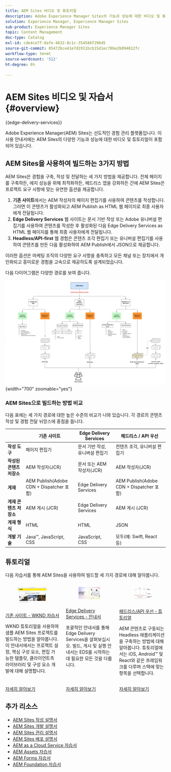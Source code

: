 ```yaml
---
title: AEM Sites 비디오 및 튜토리얼
description: Adobe Experience Manager Sites의 기능과 성능에 대한 비디오 및 튜토리얼을 찾아보십시오. AEM Sites은 선도적인 경험 관리 플랫폼입니다.
solution: Experience Manager, Experience Manager Sites
sub-product: Experience Manager Sites
topic: Content Management
doc-type: Catalog
exl-id: cde4ce7f-0afe-4632-8c1c-354586f296d5
source-git-commit: 85472bce41e7d2911bcb15d1ec70be2b094012fc
workflow-type: tm+mt
source-wordcount: '512'
ht-degree: 6%

---
```


# AEM Sites 비디오 및 자습서 {#overview}

{{edge-delivery-services}}

Adobe Experience Manager(AEM) Sites는 선도적인 경험 관리 플랫폼입니다. 이 사용 안내서에는 AEM Sites의 다양한 기능과 성능에 대한 비디오 및 튜토리얼이 포함되어 있습니다.

## AEM Sites을 사용하여 빌드하는 3가지 방법

AEM Sites은 경험을 구축, 작성 및 전달하는 세 가지 방법을 제공합니다. 전체 페이지를 구축하든, 에지 성능을 위해 최적화하든, 헤드리스 앱을 강화하든 간에 AEM Sites은 프로젝트 요구 사항에 맞는 유연한 옵션을 제공합니다.

1. **기존 사이트**&#x200B;에서는 AEM 작성자의 페이지 편집기를 사용하여 콘텐츠를 작성합니다. 그러면 이 콘텐츠가 활성화되고 AEM Publish as HTML 웹 페이지로 최종 사용자에게 전달됩니다.
1. **Edge Delivery Services** 웹 사이트는 문서 기반 작성 또는 Adobe 유니버설 편집기를 사용하여 콘텐츠를 작성한 후 활성화된 다음 Edge Delivery Services as HTML 웹 페이지를 통해 최종 사용자에게 전달됩니다.
1. **Headless/API-first** 웹 경험은 콘텐츠 조각 편집기 또는 유니버설 편집기를 사용하여 콘텐츠를 만든 다음 활성화하여 AEM Publish에서 JSON으로 제공합니다.

이러한 옵션은 마케팅 조직의 다양한 요구 사항을 충족하고 모든 채널 또는 장치에서 개인화되고 흥미로운 경험을 고속으로 제공하도록 설계되었습니다.

다음 다이어그램은 다양한 경로를 보여 줍니다.

![AEM-Sites-Content-Authoring-and-Experience-Delivery-Paths.png](./assets/aem-sites-authoring-and-experience-delivery-paths.png){width="700" zoomable="yes"}

### AEM Sites으로 빌드하는 방법 비교

다음 표에는 세 가지 경로에 대한 높은 수준의 비교가 나와 있습니다. 각 경로의 콘텐츠 작성 및 경험 전달 뉘앙스에 중점을 둡니다.

|            | 기존 사이트 | Edge Delivery Services | 헤드리스 / API 우선 |
|---------------------|------------------------------|---------------------------------|---------------------------------------------|
| **작성 도구** | 페이지 편집기 | 문서 기반 작성, 유니버설 편집기 | 컨텐츠 조각, 유니버설 편집기 |
| **작성된 콘텐츠 저장소** | AEM 작성자(JCR) | 문서 또는 AEM 작성자(JCR) | AEM 작성자(JCR) |
| **게재** | AEM Publish(Adobe CDN + Dispatcher 포함) | Edge Delivery Services | AEM Publish(Adobe CDN + Dispatcher 포함) |
| **게재 콘텐츠 저장소** | AEM 게시 (JCR) | Edge Delivery Services | AEM 게시 (JCR) |
| **게재 형식** | HTML | HTML | JSON |
| **개발 기술** | Java™, JavaScript, CSS | JavaScript, CSS | 모두(예: Swift, React 등) |

## 튜토리얼

다음 자습서를 통해 AEM Sites을 사용하여 빌드할 세 가지 경로에 대해 알아봅니다.

<!-- CARDS

* https://experienceleague.adobe.com/ko/docs/experience-manager-learn/getting-started-wknd-tutorial-develop/overview
  {title = Traditional Sites - WKND Tutorial}
  {description = Learn how to build a sample AEM Sites project using the WKND tutorial. This guide walks you through project setup, Core Components, Editable Templates, client-side libraries, and component development.}
  {image = ./assets/aem-wknd-spa-editor-tutorial.png}
  {target = _self}
* https://www.aem.live/docs/
  {title = Edge Delivery Services - Guides}
  {description = Explore Edge Delivery Services with comprehensive guides. The Build, Publish, and Launch guides cover everything you need to get started with EDS.}
  {image = ./assets/edge-delivery-services.png}
  {target = _blank}
* https://experienceleague.adobe.com/ko/docs/experience-manager-learn/getting-started-with-aem-headless/overview
  {title = Headless/API-First - Tutorials}
  {description = Learn how to build headless applications powered by AEM content. Tutorials cover frameworks like iOS, Android, and React—choose what fits your stack.}
  {image = ./assets/headless.png}
  {target = _self}
-->
<!-- START CARDS HTML - DO NOT MODIFY BY HAND -->
<div class="columns">
    <div class="column is-half-tablet is-half-desktop is-one-third-widescreen" aria-label="Traditional Sites - WKND Tutorial">
        <div class="card" style="height: 100%; display: flex; flex-direction: column; height: 100%;">
            <div class="card-image">
                <figure class="image x-is-16by9">
                    <a href="https://experienceleague.adobe.com/ko/docs/experience-manager-learn/getting-started-wknd-tutorial-develop/overview" title="기존 사이트 - WKND 튜토리얼" target="_self" rel="referrer">
                        <img class="is-bordered-r-small" src="./assets/aem-wknd-spa-editor-tutorial.png" alt="기존 사이트 - WKND 튜토리얼"
                             style="width: 100%; aspect-ratio: 16 / 9; object-fit: cover; overflow: hidden; display: block; margin: auto;">
                    </a>
                </figure>
            </div>
            <div class="card-content is-padded-small" style="display: flex; flex-direction: column; flex-grow: 1; justify-content: space-between;">
                <div class="top-card-content">
                    <p class="headline is-size-6 has-text-weight-bold">
                        <a href="https://experienceleague.adobe.com/ko/docs/experience-manager-learn/getting-started-wknd-tutorial-develop/overview" target="_self" rel="referrer" title="기존 사이트 - WKND 튜토리얼">기존 사이트 - WKND 자습서</a>
                    </p>
                    <p class="is-size-6">WKND 튜토리얼을 사용하여 샘플 AEM Sites 프로젝트를 빌드하는 방법을 알아봅니다. 이 안내서에서는 프로젝트 설정, 핵심 구성 요소, 편집 가능한 템플릿, 클라이언트측 라이브러리 및 구성 요소 개발에 대해 설명합니다.</p>
                </div>
                <a href="https://experienceleague.adobe.com/ko/docs/experience-manager-learn/getting-started-wknd-tutorial-develop/overview" target="_self" rel="referrer" class="spectrum-Button spectrum-Button--outline spectrum-Button--primary spectrum-Button--sizeM" style="align-self: flex-start; margin-top: 1rem;">
                    <span class="spectrum-Button-label has-no-wrap has-text-weight-bold">자세히 알아보기</span>
                </a>
            </div>
        </div>
    </div>
    <div class="column is-half-tablet is-half-desktop is-one-third-widescreen" aria-label="Edge Delivery Services - Guides">
        <div class="card" style="height: 100%; display: flex; flex-direction: column; height: 100%;">
            <div class="card-image">
                <figure class="image x-is-16by9">
                    <a href="https://www.aem.live/docs/" title="Edge Delivery Services - 안내서" target="_blank" rel="referrer">
                        <img class="is-bordered-r-small" src="./assets/edge-delivery-services.png" alt="Edge Delivery Services - 안내서"
                             style="width: 100%; aspect-ratio: 16 / 9; object-fit: cover; overflow: hidden; display: block; margin: auto;">
                    </a>
                </figure>
            </div>
            <div class="card-content is-padded-small" style="display: flex; flex-direction: column; flex-grow: 1; justify-content: space-between;">
                <div class="top-card-content">
                    <p class="headline is-size-6 has-text-weight-bold">
                        <a href="https://www.aem.live/docs/" target="_blank" rel="referrer" title="Edge Delivery Services - 안내서">Edge Delivery Services - 안내서</a>
                    </p>
                    <p class="is-size-6">포괄적인 안내서를 통해 Edge Delivery Services을 살펴보십시오. 빌드, 게시 및 실행 안내서는 EDS를 시작하는 데 필요한 모든 것을 다룹니다.</p>
                </div>
                <a href="https://www.aem.live/docs/" target="_blank" rel="referrer" class="spectrum-Button spectrum-Button--outline spectrum-Button--primary spectrum-Button--sizeM" style="align-self: flex-start; margin-top: 1rem;">
                    <span class="spectrum-Button-label has-no-wrap has-text-weight-bold">자세히 알아보기</span>
                </a>
            </div>
        </div>
    </div>
    <div class="column is-half-tablet is-half-desktop is-one-third-widescreen" aria-label="Headless/API-First - Tutorials">
        <div class="card" style="height: 100%; display: flex; flex-direction: column; height: 100%;">
            <div class="card-image">
                <figure class="image x-is-16by9">
                    <a href="https://experienceleague.adobe.com/ko/docs/experience-manager-learn/getting-started-with-aem-headless/overview" title="Headless/API-First - 튜토리얼" target="_self" rel="referrer">
                        <img class="is-bordered-r-small" src="./assets/headless.png" alt="Headless/API-First - 튜토리얼"
                             style="width: 100%; aspect-ratio: 16 / 9; object-fit: cover; overflow: hidden; display: block; margin: auto;">
                    </a>
                </figure>
            </div>
            <div class="card-content is-padded-small" style="display: flex; flex-direction: column; flex-grow: 1; justify-content: space-between;">
                <div class="top-card-content">
                    <p class="headline is-size-6 has-text-weight-bold">
                        <a href="https://experienceleague.adobe.com/ko/docs/experience-manager-learn/getting-started-with-aem-headless/overview" target="_self" rel="referrer" title="Headless/API-First - 튜토리얼">헤드리스/API 우선 - 튜토리얼</a>
                    </p>
                    <p class="is-size-6">AEM 콘텐츠로 구동되는 Headless 애플리케이션을 구축하는 방법에 대해 알아봅니다. 튜토리얼에서는 iOS, Android™ 및 React와 같은 프레임워크를 다루며 스택에 맞는 항목을 선택합니다.</p>
                </div>
                <a href="https://experienceleague.adobe.com/ko/docs/experience-manager-learn/getting-started-with-aem-headless/overview" target="_self" rel="referrer" class="spectrum-Button spectrum-Button--outline spectrum-Button--primary spectrum-Button--sizeM" style="align-self: flex-start; margin-top: 1rem;">
                    <span class="spectrum-Button-label has-no-wrap has-text-weight-bold">자세히 알아보기</span>
                </a>
            </div>
        </div>
    </div>
</div>
<!-- END CARDS HTML - DO NOT MODIFY BY HAND -->


## 추가 리소스

* [AEM Sites 작성 설명서](https://experienceleague.adobe.com/ko/docs/experience-manager-65/content/sites/authoring/essentials/first-steps)
* [AEM Sites 개발 설명서](https://experienceleague.adobe.com/ko/docs/experience-manager-65/content/implementing/developing/introduction/getting-started)
* [AEM Sites 관리 설명서](https://experienceleague.adobe.com/ko/docs/experience-manager-65/content/sites/administering/home)
* [AEM Sites 배포 설명서](https://experienceleague.adobe.com/ko/docs/experience-manager-65/content/implementing/deploying/introduction/platform)
* [AEM as a Cloud Service 자습서](/help/cloud-service/overview.md)
* [AEM Assets 자습서](/help/assets/overview.md)
* [AEM Forms 자습서](/help/forms/overview.md)
* [AEM Foundation 자습서](/help/foundation/overview.md)

